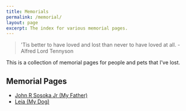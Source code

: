 ```yaml
---
title: Memorials  
permalink: /memorial/  
layout: page  
excerpt: The index for various memorial pages.
---
```


> 'Tis better to have loved and lost than never to have loved at all. - Alfred Lord Tennyson


This is a collection of memorial pages for people and pets that I've lost.

## Memorial Pages

- [John R Sosoka Jr (My Father)](https://everloved.com/life-of/john-sosoka-ii/)
- [Leia (My Dog)](/memorials/leia/)
